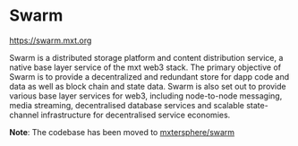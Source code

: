 # Swarm

https://swarm.mxt.org

Swarm is a distributed storage platform and content distribution service, a native base layer service of the mxt web3 stack. The primary objective of Swarm is to provide a decentralized and redundant store for dapp code and data as well as block chain and state data. Swarm is also set out to provide various base layer services for web3, including node-to-node messaging, media streaming, decentralised database services and scalable state-channel infrastructure for decentralised service economies.

**Note**: The codebase has been moved to [mxtersphere/swarm](https://github.com/mxtersphere/swarm)
